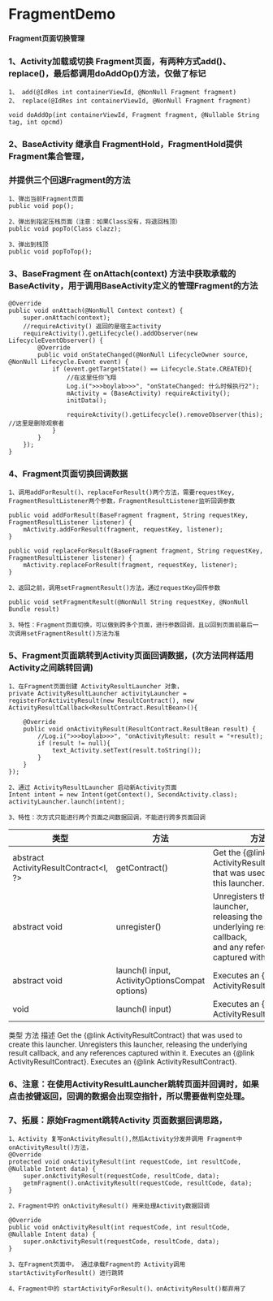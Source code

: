 # FragmentDemo
#### Fragment页面切换管理

### 1、Activity加载或切换 Fragment页面，有两种方式add()、replace()，最后都调用doAddOp()方法，仅做了标记

```
1、 add(@IdRes int containerViewId, @NonNull Fragment fragment)
2、 replace(@IdRes int containerViewId, @NonNull Fragment fragment)

void doAddOp(int containerViewId, Fragment fragment, @Nullable String tag, int opcmd)
```

### 2、BaseActivity 继承自 FragmentHold，FragmentHold提供Fragment集合管理，
### 并提供三个回退Fragment的方法

```
1、弹出当前Fragment页面
public void pop();

2、弹出到指定压栈页面（注意：如果Class没有，将退回栈顶）
public void popTo(Class clazz);

3、弹出到栈顶
public void popToTop();
```

### 3、BaseFragment 在 onAttach(context) 方法中获取承载的 BaseActivity，用于调用BaseActivity定义的管理Fragment的方法

```
@Override
public void onAttach(@NonNull Context context) {
	super.onAttach(context);
	//requireActivity() 返回的是宿主activity
	requireActivity().getLifecycle().addObserver(new LifecycleEventObserver() {
		@Override
		public void onStateChanged(@NonNull LifecycleOwner source, @NonNull Lifecycle.Event event) {
			if (event.getTargetState() == Lifecycle.State.CREATED){
				//在这里任你飞翔
				Log.i(">>>boylab>>>", "onStateChanged: 什么时候执行2");
				mActivity = (BaseActivity) requireActivity();
				initData();

				requireActivity().getLifecycle().removeObserver(this);  //这里是删除观察者
			}
		}
	});
}
```

### 4、Fragment页面切换回调数据

```
1、调用addForResult()、replaceForResult()两个方法，需要requestKey, FragmentResultListener两个参数，FragmentResultListener监听回调参数

public void addForResult(BaseFragment fragment, String requestKey, FragmentResultListener listener) {
	mActivity.addForResult(fragment, requestKey, listener);
}

public void replaceForResult(BaseFragment fragment, String requestKey, FragmentResultListener listener) {
	mActivity.replaceForResult(fragment, requestKey, listener);
}

2、返回之前，调用setFragmentResult()方法，通过requestKey回传参数

public void setFragmentResult(@NonNull String requestKey, @NonNull Bundle result)

3、特性：Fragment页面切换，可以做到跨多个页面，进行参数回调，且以回到页面前最后一次调用setFragmentResult()方法为准
```

### 5、Fragment页面跳转到Activity页面回调数据，(次方法同样适用Activity之间跳转回调)

```
1、在Fragment页面创建 ActivityResultLauncher 对象，
private ActivityResultLauncher activityLauncher = registerForActivityResult(new ResultContract(), new ActivityResultCallback<ResultContract.ResultBean>(){

	@Override
	public void onActivityResult(ResultContract.ResultBean result) {
		//Log.i(">>>boylab>>>", "onActivityResult: result = "+result);
		if (result != null){
			text_Activity.setText(result.toString());
		}
	}
});

2、通过 ActivityResultLauncher 启动新Activity页面
Intent intent = new Intent(getContext(), SecondActivity.class);
activityLauncher.launch(intent);

3、特性：次方式只能进行两个页面之间数据回调，不能进行跨多页面回调

```

|  类型   | 方法  | 方法  |
|--------------------------------------------|---------------------------------------------------|---------------------------------------------|
| abstract <br />ActivityResultContract<I, ?>| getContract()									 | Get the {@link ActivityResultContract} <br/>that was used to create this launcher. |
| abstract void								 | unregister()									 	 | Unregisters this launcher, <br/>releasing the underlying result callback, <br/>and any references captured within it. |
| abstract void								 | launch(I input,<br/>ActivityOptionsCompat options)| Executes an {@link ActivityResultContract}. |
| void										 | launch(I input)									 | Executes an {@link ActivityResultContract}. |


类型	方法	描述
Get the {@link ActivityResultContract} that was used to create this launcher.
Unregisters this launcher, releasing the underlying result callback, and any references captured within it.
Executes an {@link ActivityResultContract}.
Executes an {@link ActivityResultContract}.


### 6、注意：在使用ActivityResultLauncher跳转页面并回调时，如果点击按键返回，回调的数据会出现空指针，所以需要做判空处理。


### 7、拓展：原始Fragment跳转Activity 页面数据回调思路，

```
1、Activity 复写onActivityResult(),然后Activity分发并调用 Fragment中 onActivityResult()方法，
@Override
protected void onActivityResult(int requestCode, int resultCode, @Nullable Intent data) {
	super.onActivityResult(requestCode, resultCode, data);
	getmFragment().onActivityResult(requestCode, resultCode, data);
}

2、Fragment中的 onActivityResult() 用来处理Activity数据回调

@Override
public void onActivityResult(int requestCode, int resultCode, @Nullable Intent data) {
	super.onActivityResult(requestCode, resultCode, data);
}

3、在Fragment页面中， 通过承载Fragment的 Activity调用 startActivityForResult() 进行跳转

4、Fragment中的 startActivityForResult()、onActivityResult()都弃用了

```